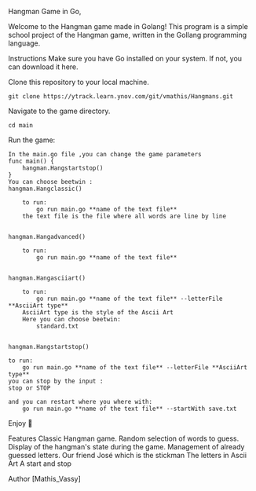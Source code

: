 Hangman Game in Go,

Welcome to the Hangman game made in Golang! This program is a simple school project of the Hangman game, written in the Gollang programming language.

Instructions
Make sure you have Go installed on your system. If not, you can download it here.

Clone this repository to your local machine.

    
    git clone https://ytrack.learn.ynov.com/git/vmathis/Hangmans.git
    


Navigate to the game directory.

    
    cd main
    


Run the game:

    In the main.go file ,you can change the game parameters
    func main() {
	    hangman.Hangstartstop()
    }
    You can choose beetwin :
    hangman.Hangclassic()

        to run:
            go run main.go **name of the text file**
        the text file is the file where all words are line by line


    hangman.Hangadvanced()

        to run:
            go run main.go **name of the text file**


    hangman.Hangasciiart() 

        to run:
            go run main.go **name of the text file** --letterFile **AsciiArt type**
        AsciiArt type is the style of the Ascii Art
        Here you can choose beetwin:
            standard.txt


    hangman.Hangstartstop()

    to run:
        go run main.go **name of the text file** --letterFile **AsciiArt type**
    you can stop by the input :
    stop or STOP

    and you can restart where you where with:
        go run main.go **name of the text file** --startWith save.txt   
    
    
    


Enjoy 🙂


Features
Classic Hangman game.
Random selection of words to guess.
Display of the hangman's state during the game.
Management of already guessed letters.
Our friend José which is the stickman
The letters in Ascii Art
A start and stop

 







Author
[Mathis_Vassy]